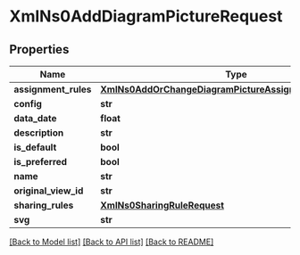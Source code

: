 # XmlNs0AddDiagramPictureRequest

## Properties
Name | Type | Description | Notes
------------ | ------------- | ------------- | -------------
**assignment_rules** | [**XmlNs0AddOrChangeDiagramPictureAssignmentRuleRequest**](XmlNs0AddOrChangeDiagramPictureAssignmentRuleRequest.md) |  | [optional] 
**config** | **str** |  | [optional] 
**data_date** | **float** |  | [optional] 
**description** | **str** |  | [optional] 
**is_default** | **bool** |  | [optional] 
**is_preferred** | **bool** |  | [optional] 
**name** | **str** |  | [optional] 
**original_view_id** | **str** |  | [optional] 
**sharing_rules** | [**XmlNs0SharingRuleRequest**](XmlNs0SharingRuleRequest.md) |  | [optional] 
**svg** | **str** |  | [optional] 

[[Back to Model list]](../README.md#documentation-for-models) [[Back to API list]](../README.md#documentation-for-api-endpoints) [[Back to README]](../README.md)



